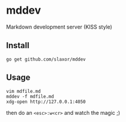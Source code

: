 # mddev
Markdown development server (KISS style)

## Install
    go get github.com/slaxor/mddev

## Usage
    vim mdfile.md
    mddev -f mdfile.md
    xdg-open http://127.0.0.1:4050
then do an `<esc>:w<cr>` and watch the magic ;)

